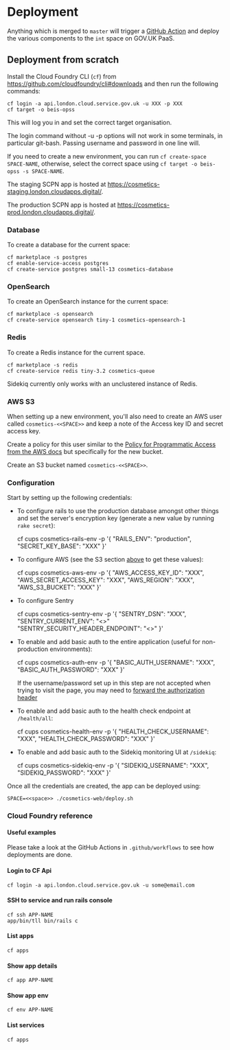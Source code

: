 # Deployment

Anything which is merged to `master` will trigger a [GitHub Action](https://github.com/OfficeForProductSafetyAndStandards/cosmetic-product-notifications/actions/workflows/deploy.yml)
and deploy the various components to the `int` space on GOV.UK PaaS.

## Deployment from scratch

Install the Cloud Foundry CLI (`cf`) from https://github.com/cloudfoundry/cli#downloads and then run the following commands:

```
cf login -a api.london.cloud.service.gov.uk -u XXX -p XXX
cf target -o beis-opss
```

This will log you in and set the correct target organisation.

The login command without -u -p options will not work in some terminals, in particular git-bash. Passing username and
password in one line will.

If you need to create a new environment, you can run `cf create-space SPACE-NAME`, otherwise,
select the correct space using `cf target -o beis-opss -s SPACE-NAME`.

The staging SCPN app is hosted at https://cosmetics-staging.london.cloudapps.digital/.

The production SCPN app is hosted at https://cosmetics-prod.london.cloudapps.digital/.

### Database

To create a database for the current space:

```
cf marketplace -s postgres
cf enable-service-access postgres
cf create-service postgres small-13 cosmetics-database
```

### OpenSearch

To create an OpenSearch instance for the current space:

```
cf marketplace -s opensearch
cf create-service opensearch tiny-1 cosmetics-opensearch-1
```

### Redis

To create a Redis instance for the current space.

```
cf marketplace -s redis
cf create-service redis tiny-3.2 cosmetics-queue
```

Sidekiq currently only works with an unclustered instance of Redis.

### AWS S3

When setting up a new environment, you'll also need to create an AWS user called `cosmetics-<<SPACE>>` and
keep a note of the Access key ID and secret access key.

Create a policy for this user similar to the [Policy for Programmatic Access from the AWS docs](https://aws.amazon.com/blogs/security/writing-iam-policies-how-to-grant-access-to-an-amazon-s3-bucket/) but specifically for the new bucket.

Create an S3 bucket named `cosmetics-<<SPACE>>`.

### Configuration

Start by setting up the following credentials:

* To configure rails to use the production database amongst other things and set the server's encryption key (generate a new value by running `rake secret`):

    cf cups cosmetics-rails-env -p '{
        "RAILS_ENV": "production",
        "SECRET_KEY_BASE": "XXX"
    }'

* To configure AWS (see the S3 section [above](#s3) to get these values):

    cf cups cosmetics-aws-env -p '{
        "AWS_ACCESS_KEY_ID": "XXX",
        "AWS_SECRET_ACCESS_KEY": "XXX",
        "AWS_REGION": "XXX",
        "AWS_S3_BUCKET": "XXX"
    }'

* To configure Sentry

    cf cups cosmetics-sentry-env -p '{
        "SENTRY_DSN": "XXX",
        "SENTRY_CURRENT_ENV": "<<SPACE>>"
        "SENTRY_SECURITY_HEADER_ENDPOINT": "<<URL>>"
    }'

* To enable and add basic auth to the entire application (useful for non-production environments):

    cf cups cosmetics-auth-env -p '{
        "BASIC_AUTH_USERNAME": "XXX",
        "BASIC_AUTH_PASSWORD": "XXX"
    }'

    If the username/password set up in this step are not accepted when trying to visit the page, you may need to [forward the authorization header](https://docs.cloud.service.gov.uk/deploying_services/use_a_custom_domain/#forwarding-headers)

* To enable and add basic auth to the health check endpoint at `/health/all`:

    cf cups cosmetics-health-env -p '{
        "HEALTH_CHECK_USERNAME": "XXX",
        "HEALTH_CHECK_PASSWORD": "XXX"
    }'

* To enable and add basic auth to the Sidekiq monitoring UI at `/sidekiq`:

    cf cups cosmetics-sidekiq-env -p '{
        "SIDEKIQ_USERNAME": "XXX",
        "SIDEKIQ_PASSWORD": "XXX"
    }'

Once all the credentials are created, the app can be deployed using:

    SPACE=<<space>> ./cosmetics-web/deploy.sh

### Cloud Foundry reference

#### Useful examples

Please take a look at the GitHub Actions in `.github/workflows` to see how deployments are done.

#### Login to CF Api

```
cf login -a api.london.cloud.service.gov.uk -u some@email.com
```

#### SSH to service and run rails console

```
cf ssh APP-NAME
app/bin/tll bin/rails c
```

#### List apps

```
cf apps
```

#### Show app details

```
cf app APP-NAME
```

#### Show app env

```
cf env APP-NAME
```

#### List services

```
cf apps
```
